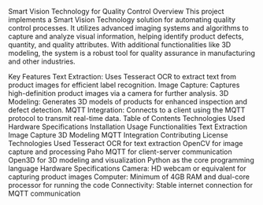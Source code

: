 Smart Vision Technology for Quality Control
Overview
This project implements a Smart Vision Technology solution for automating quality control processes. It utilizes advanced imaging systems and algorithms to capture and analyze visual information, helping identify product defects, quantity, and quality attributes. With additional functionalities like 3D modeling, the system is a robust tool for quality assurance in manufacturing and other industries.

Key Features
Text Extraction: Uses Tesseract OCR to extract text from product images for efficient label recognition.
Image Capture: Captures high-definition product images via a camera for further analysis.
3D Modeling: Generates 3D models of products for enhanced inspection and defect detection.
MQTT Integration: Connects to a client using the MQTT protocol to transmit real-time data.
Table of Contents
Technologies Used
Hardware Specifications
Installation
Usage
Functionalities
Text Extraction
Image Capture
3D Modeling
MQTT Integration
Contributing
License
Technologies Used
Tesseract OCR for text extraction
OpenCV for image capture and processing
Paho MQTT for client-server communication
Open3D for 3D modeling and visualization
Python as the core programming language
Hardware Specifications
Camera: HD webcam or equivalent for capturing product images
Computer: Minimum of 4GB RAM and dual-core processor for running the code
Connectivity: Stable internet connection for MQTT communication
